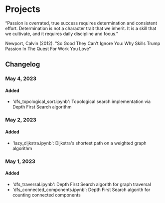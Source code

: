 # Projects
“Passion is overrated, true success requires  determination and consistent effort.  Determination is not a character trait that we  inherit. It is a skill that we cultivate, and it  requires daily discipline and focus."

Newport, Calvin (2012). "So Good They Can't Ignore You: Why Skills Trump Passion In The Quest For Work You Love"



## Changelog

### May 4, 2023

#### Added
- 'dfs_topological_sort.ipynb': Topological search implementation via Depth First Search algorithm

### May 2, 2023

#### Added
- 'lazy_dijkstra.ipynb': Dijkstra's shortest path on a weighted graph algorithm

### May 1, 2023

#### Added
- 'dfs_traversal.ipynb': Depth First Search algorith for graph traversal
- 'dfs_connected_components.ipynb': Depth First Search algorith for counting connected components


